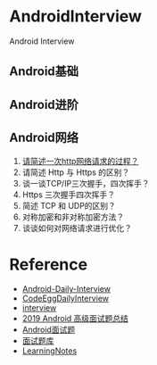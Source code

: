 # AndroidInterview
Android Interview

## Android基础
## Android进阶
## Android网络
1. [请简述一次http网络请求的过程？](network/请简述一次http网络请求的过程.md)
2. 请简述 Http 与 Https 的区别？
3. 谈一谈TCP/IP三次握手，四次挥手？
4. Https 三次握手四次挥手？
5. 简述 TCP 和 UDP的区别？
6. 对称加密和非对称加密方法？
7. 谈谈如何对网络请求进行优化？

# Reference
* [Android-Daily-Interview](https://github.com/Moosphan/Android-Daily-Interview)
* [CodeEggDailyInterview](https://github.com/codeegginterviewgroup/CodeEggDailyInterview)
* [interview](https://github.com/hadyang/interview)
* [2019 Android 高级面试题总结](https://mp.weixin.qq.com/s/hzCBLwMY04aPWrcTlJ2uPQ)
* [Android面试题](https://github.com/AweiLoveAndroid/CommonDevKnowledge/blob/master/interview/contents/Android%E9%9D%A2%E8%AF%95%E9%A2%98.md)
* [面试题库](http://www.jackywang.tech/AndroidInterview-Q-A/interview/)
* [LearningNotes](https://github.com/francistao/LearningNotes)